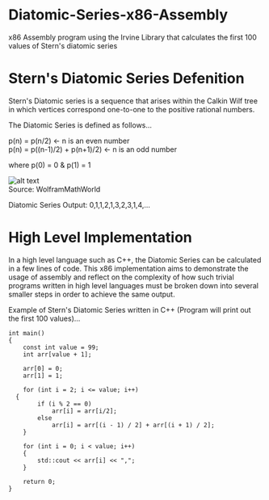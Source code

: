 # Diatomic-Series-x86-Assembly
x86 Assembly program using the Irvine Library that calculates the first 100 values of Stern's diatomic series <br/>

# Stern's Diatomic Series Defenition
Stern's Diatomic series is a sequence that arises within the Calkin Wilf tree in which vertices correspond one-to-one to the positive rational numbers.<br/>

The Diatomic Series is defined as follows... <br/>

p(n) = p(n/2)   <- n is an even number<br/>
p(n) = p((n-1)/2) + p(n+1)/2)  <- n is an odd number<br/>

where p(0) = 0 & p(1) = 1<br/>

![alt text](http://mathworld.wolfram.com/images/eps-gif/SternsDiatomicSeries_1000.gif)<br/>
Source: WolframMathWorld


Diatomic Series Output:  0,1,1,2,1,3,2,3,1,4,...<br/>

# High Level Implementation
In a high level language such as C++, the Diatomic Series can be calculated in a few lines of code.  This x86 implementation aims to demonstrate the usage of assembly and reflect on the complexity of how such trivial programs written in high level languages must be broken down into several smaller steps in order to achieve the same output.<br/>

Example of Stern's Diatomic Series written in C++ (Program will print out the first 100 values)...<br/>

```
int main()
{
	const int value = 99;
	int arr[value + 1];

	arr[0] = 0;
	arr[1] = 1;

	for (int i = 2; i <= value; i++) 
  {
		if (i % 2 == 0)
			arr[i] = arr[i/2];
		else
			arr[i] = arr[(i - 1) / 2] + arr[(i + 1) / 2];
	}

	for (int i = 0; i < value; i++)
	{
		std::cout << arr[i] << ",";
	}

	return 0;
}
```


